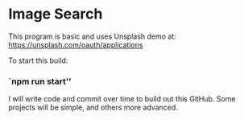 # Image Search
This program is basic and uses Unsplash demo at:
https://unsplash.com/oauth/applications

To start this build:
### `npm run start''

I will write code and commit over time to build out this GitHub. Some projects will be simple, and others more advanced.


